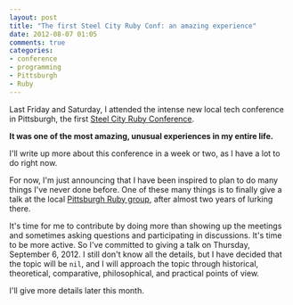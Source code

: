 ```yaml
---
layout: post
title: "The first Steel City Ruby Conf: an amazing experience"
date: 2012-08-07 01:05
comments: true
categories: 
- conference
- programming
- Pittsburgh
- Ruby
---
```

Last Friday and Saturday, I attended the intense new local tech conference in Pittsburgh, the first [Steel City Ruby Conference](http://steelcityrubyconf.org/).

**It was one of the most amazing, unusual experiences in my entire life.**

I'll write up more about this conference in a week or two, as I have a lot to do right now.

For now, I'm just announcing that I have been inspired to plan to do many things I've never done before. One of these many things is to finally give a talk at the local [Pittsburgh Ruby group](http://pghrb.heroku.com/), after almost two years of lurking there.

It's time for me to contribute by doing more than showing up the meetings and sometimes asking questions and participating in discussions. It's time to be more active. So I've committed to giving a talk on Thursday, September 6, 2012. I still don't know all the details, but I have decided that the topic will be `nil`, and I will approach the topic through historical, theoretical, comparative, philosophical, and practical points of view.

I'll give more details later this month.